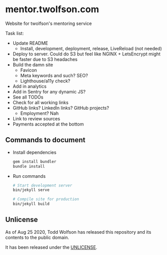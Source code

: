 # mentor.twolfson.com
Website for twolfson's mentoring service

Task list:
- Update README
  - Install, development, deployment, release, LiveReload (not needed)
- Deploy to server. Could do S3 but feel like NGINX + LetsEncrypt might be faster due to S3 headaches
- Build the damn site
  - Favicon
  - Meta keywords and such? SEO?
  - Lighthouse/a11y check?
- Add in analytics
- Add in Sentry for any dynamic JS?
- See all TODOs
- Check for all working links
- GitHub links? LinkedIn links? GitHub projects?
  - Employment? Nah
- Link to review sources
- Payments accepted at the bottom

## Commands to document
- Install dependencies
  ```bash
  gem install bundler
  bundle install
  ```
- Run commands
  ```bash
  # Start development server
  bin/jekyll serve

  # Compile site for production
  bin/jekyll build
  ```

## Unlicense
As of Aug 25 2020, Todd Wolfson has released this repository and its contents to the public domain.

It has been released under the [UNLICENSE][].

[UNLICENSE]: UNLICENSE
